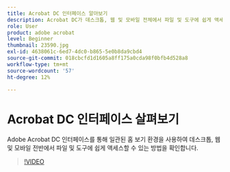 ```yaml
---
title: Acrobat DC 인터페이스 알아보기
description: Acrobat DC가 데스크톱, 웹 및 모바일 전체에서 파일 및 도구에 쉽게 액세스하는 방법에 대해 알아봅니다.
role: User
product: adobe acrobat
level: Beginner
thumbnail: 23590.jpg
exl-id: 4638061c-6ed7-4dc0-b865-5e0b8da9cbd4
source-git-commit: 018cbcfd1d1605a8ff175a0cda98f0bfb4d528a8
workflow-type: tm+mt
source-wordcount: '57'
ht-degree: 12%

---
```


# Acrobat DC 인터페이스 살펴보기

Adobe Acrobat DC 인터페이스를 통해 일관된 홈 보기 환경을 사용하여 데스크톱, 웹 및 모바일 전반에서 파일 및 도구에 쉽게 액세스할 수 있는 방법을 확인합니다.

>[!VIDEO](https://video.tv.adobe.com/v/23590?hidetitle=true)
